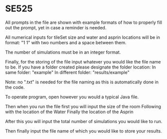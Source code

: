 # SE525

All prompts in the file are shown with example formats of how to properly fill out the prompt, yet in case a reminder is needed.

All numerical inputs for tileSet size and water and asprin locations will be in format:
"1 1" with two numbers and a space between them.

The number of simulations must be in an integer format.

Finally, for the storing of the file input whatever you would like the file name to be. If you have a folder created please designate the folder location:
In same folder: "example"
In different folder: "results/example"

Note: no ".txt" is needed for the file naming as this is automatically done in the code.

To operate program, open however you would a typical Java file.

Then when you run the file first you will input the size of the room
Following with the location of the Water
Finally the location of the Asprin

After this you will input the total number of simulations you would like to run.

Then finally input the file name of which you would like to store your results.
